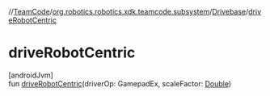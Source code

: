 //[TeamCode](../../../index.md)/[org.robotics.robotics.xdk.teamcode.subsystem](../index.md)/[Drivebase](index.md)/[driveRobotCentric](drive-robot-centric.md)

# driveRobotCentric

[androidJvm]\
fun [driveRobotCentric](drive-robot-centric.md)(driverOp: GamepadEx, scaleFactor: [Double](https://kotlinlang.org/api/latest/jvm/stdlib/kotlin/-double/index.html))
